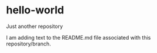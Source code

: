 # hello-world
Just another repository

I am adding text to the README.md file associated with this repository/branch.
